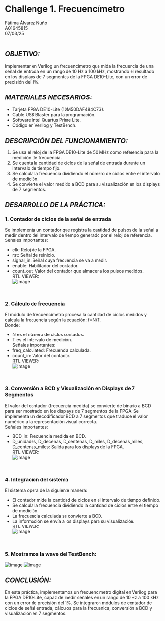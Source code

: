 # Challenge 1. Frecuencímetro
Fátima Álvarez Nuño <br/>
A01645815 <br/>
07/03/25 <br/>
<br/>

## *OBJETIVO:* <br/>
Implementar en Verilog un frecuencímetro que mida la frecuencia de una señal de entrada en un rango de 10 Hz a 100 kHz, mostrando el resultado en los displays de 7 segmentos de la FPGA DE10-Lite, con un error de precisión del 1%. <br/>

## *MATERIALES NECESARIOS:* <br/>
* Tarjeta FPGA DE10-Lite (10M50DAF484C7G). <br/>
* Cable USB Blaster para la programación. <br/>
* Software Intel Quartus Prime Lite. <br/>
* Código en Verilog y TestBench. <br/>

## *DESCRIPCIÓN DEL FUNCIONAMIENTO:* <br/>
1. Se usa el reloj de la FPGA DE10-Lite de 50 MHz como referencia para la medición de frecuencia. <br/>
2. Se cuenta la cantidad de ciclos de la señal de entrada durante un intervalo de tiempo fijo. <br/>
3. Se calcula la frecuencia dividiendo el número de ciclos entre el intervalo de medición. <br/>
4. Se convierte el valor medido a BCD para su visualización en los displays de 7 segmentos. <br/>

## *DESARROLLO DE LA PRÁCTICA:* <br/>
### 1. Contador de ciclos de la señal de entrada
Se implementa un contador que registra la cantidad de pulsos de la señal a medir dentro del intervalo de tiempo generado por el reloj de referencia.
Señales importantes:
- clk: Reloj de la FPGA.
- rst: Señal de reinicio.
- signal_in: Señal cuya frecuencia se va a medir.
- enable: Habilitador del contador.
- count_out: Valor del contador que almacena los pulsos medidos.<br/>
RTL VIEWER: <br/>
![image](https://github.com/user-attachments/assets/167872d8-bb3c-478b-bd10-1dd0cfaf50e7)
 <br/>

###  2. Cálculo de frecuencia <br/>
El módulo de frecuencímetro procesa la cantidad de ciclos medidos y calcula la frecuencia según la ecuación: f=N/T. <br/>
Donde: <br/>
- N es el número de ciclos contados. <br/>
- T es el intervalo de medición. <br/>
Señales importantes: <br/>
- freq_calculated: Frecuencia calculada.  <br/>
- count_in: Valor del contador.  <br/>
RTL VIEWER: <br/>
![image](https://github.com/user-attachments/assets/330171ce-d5b0-47fe-b84a-585671dfca0c)
 <br/>

### 3. Conversión a BCD y Visualización en Displays de 7 Segmentos <br/>
El valor del contador (frecuencia medida) se convierte de binario a BCD para ser mostrado en los displays de 7 segmentos de la FPGA. Se implementa un decodificador BCD a 7 segmentos que traduce el valor numérico a la representación visual correcta. <br/>
Señales importantes: <br/>
* BCD_in: Frecuencia medida en BCD.
* D_unidades, D_decenas, D_centenas, D_miles, D_decenas_miles, D_centenas_miles: Salida para los displays de la FPGA. <br/>
RTL VIEWER: <br/>
![image](https://github.com/user-attachments/assets/70d7c77b-a429-4b62-9e2f-72c4d0affe22)
 <br/>

### 4. Integración del sistema <br/>
El sistema opera de la siguiente manera: <br/>
* El contador mide la cantidad de ciclos en el intervalo de tiempo definido. <br/>
* Se calcula la frecuencia dividiendo la cantidad de ciclos entre el tiempo de medición. <br/>
* La frecuencia calculada se convierte a BCD. <br/>
* La información se envía a los displays para su visualización. <br/>
RTL VIEWER: <br/>
![image](https://github.com/user-attachments/assets/4c916b62-03d4-482b-a4a7-aec1caa08be9)
<br/>

### 5. Mostramos la wave del TestBench: <br/>
![image](https://github.com/user-attachments/assets/9a8ac560-17da-4147-a36b-b1593b275bea)
![image](https://github.com/user-attachments/assets/ec94584e-1cfb-453a-94a4-5260c01fe2d0)
 <br/>

## *CONCLUSIÓN:* <br/>
En esta práctica, implementamos un frecuencímetro digital en Verilog para la FPGA DE10-Lite, capaz de medir señales en un rango de 10 Hz a 100 kHz con un error de precisión del 1%. Se integraron módulos de contador de ciclos de señal entrada, cálculos para la frecuenica, conversión a BCD y visualización en 7 segmentos.
